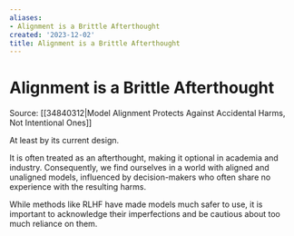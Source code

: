 ```yaml
---
aliases:
- Alignment is a Brittle Afterthought
created: '2023-12-02'
title: Alignment is a Brittle Afterthought
---
```


# Alignment is a Brittle Afterthought

Source: [[34840312|Model Alignment Protects Against Accidental Harms, Not Intentional Ones]]

At least by its current design.

It is often treated as an afterthought, making it optional in academia and industry. Consequently, we find ourselves in a world with aligned and unaligned models, influenced by decision-makers who often share no experience with the resulting harms.

While methods like RLHF have made models much safer to use, it is important to acknowledge their imperfections and be cautious about too much reliance on them.